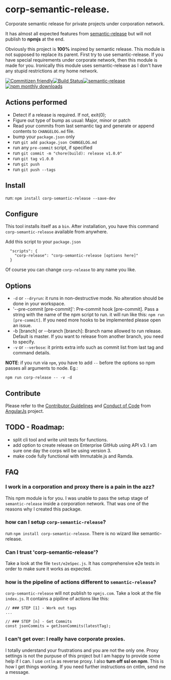 # corp-semantic-release.

Corporate semantic release for private projects under corporation network.

It has almost all expected features from [semantic-release](https://github.com/semantic-release/semantic-release) but will not publish to **npmjs** at the end.

Obviously this project is **100%** inspired by semantic release. This module is not supposed to replace its parent. First try to use semantic-release. If you have special requirements under corporate network, then this module is made for you. Ironically this module uses semantic-release as I don't have any stupid restrictions at my home network.



[![Commitizen friendly](https://img.shields.io/badge/commitizen-friendly-brightgreen.svg)](http://commitizen.github.io/cz-cli/)[![Build Status](https://travis-ci.org/leonardoanalista/corp-semantic-release.svg)](https://travis-ci.org/leonardoanalista/corp-semantic-release)[![semantic-release](https://img.shields.io/badge/%20%20%F0%9F%93%A6%F0%9F%9A%80-semantic--release-e10079.svg)](https://github.com/semantic-release/semantic-release)[![npm monthly downloads](https://img.shields.io/npm/dm/corp-semantic-release.svg?style=flat-square)](https://www.npmjs.com/package/corp-semantic-release)



## Actions performed

* Detect if a release is required. If not, exit(0);
* Figure out type of bump as usual: Major, minor or patch
* Read your commits from last semantic tag and generate or append contents to `CHANGELOG.md` file.
* bump your `package.json` only
* run `git add package.json CHANGELOG.md`
* run any `pre-commit` script, if specified
* run `git commit -m "chore(build): release v1.0.0"`
* run `git tag v1.0.0`
* run `git push`
* run `git push --tags`


## Install
run: `npm install corp-semantic-release --save-dev`

## Configure

This tool installs itself as a `bin`. After installation, you have this command `corp-semantic-release` available from anywhere.

Add this script to your `package.json`

```
  "scripts": {
    "corp-release": "corp-semantic-release [options here]"
  }
```

Of course you can change `corp-release` to any name you like.


## Options
* `-d` or `--dryrun`: it runs in non-destructive mode. No alteration should be done in your workspace.
* '--pre-commit [pre-commit]': Pre-commit hook [pre-commit]. Pass a string with the name of the npm script to run. it will run like this: `npm run [pre-commit]`. If you need more hooks to be implemented please open an issue.
* -b [branch] or --branch [branch]: Branch name allowed to run release. Default is master. If you want to release from another branch, you need to specify.
* `-v` or `--verbose`: it prints extra info such as commit list from last tag and command details.

**NOTE**: if you run via `npm`, you have to add `--` before the options so npm passes all arguments to node. Eg.:

`npm run corp-release -- -v -d`


## Contribute

Please refer to the [Contributor Guidelines](https://github.com/angular/angular.js/blob/master/CONTRIBUTING.md) and [Conduct of Code](https://github.com/angular/code-of-conduct/blob/master/CODE_OF_CONDUCT.md) from [AngularJs](https://github.com/angular/angular.js) project.


## TODO - Roadmap:
* split cli tool and write unit tests for functions.
* add option to create release on Enterprise GitHub using API v3. I am sure one day the corps will be using version 3.
* make code fully functional with Immutable.js and Ramda.


## FAQ

### I work in a corporation and proxy there is a pain in the azz?
This npm module is for you. I was unable to pass the setup stage of `semantic-release` inside a corporation network. That was one of the reasons why I created this package.

### how can I setup `corp-semantic-release`?
run `npm install corp-semantic-release`. There is no wizard like semantic-release.

### Can I trust 'corp-semantic-release'?
Take a look at the file `test/e2eSpec.js`. It has comprehensive e2e tests in order to make sure it works as expected.

### how is the pipeline of actions different to `semantic-release`?
`corp-semantic-release` will not publish to `npmjs.com`. Take a look at the file `index.js`. It contains a pipiline of actions like this:

```
// ### STEP [1] - Work out tags
...

// ### STEP [n] - Get Commits
const jsonCommits = getJsonCommits(latestTag);

```


### I can't get over: I really have corporate proxies.

I totally understand your frustrations and you are not the only one. Proxy settings is not the purpuse of this project but I am happy to provide some help if I can. I use `cntlm` as reverse proxy. I also **turn off ssl on npm**. This is how I get things working. If you need further instructions on cntlm, send me a message.
